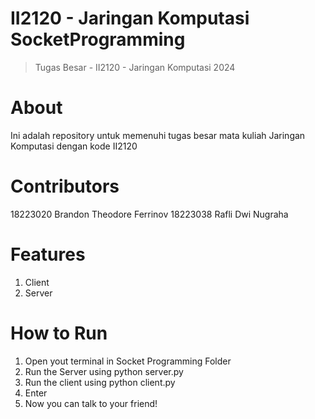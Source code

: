 # II2120 - Jaringan Komputasi SocketProgramming
> Tugas Besar - II2120 - Jaringan Komputasi 2024

# About
Ini adalah repository untuk memenuhi tugas besar mata kuliah Jaringan Komputasi dengan kode II2120

# Contributors
18223020 Brandon Theodore Ferrinov
18223038 Rafli Dwi Nugraha

# Features
1. Client
2. Server

# How to Run
1. Open yout terminal in Socket Programming Folder
2. Run the Server using python server.py
3. Run the client using python client.py
4. Enter
5. Now you can talk to your friend!

